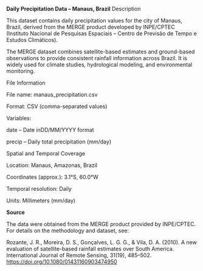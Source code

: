 **Daily Precipitation Data – Manaus, Brazil**
Description

This dataset contains daily precipitation values for the city of Manaus, Brazil, derived from the MERGE product developed by INPE/CPTEC (Instituto Nacional de Pesquisas Espaciais – Centro de Previsão de Tempo e Estudos Climáticos).

The MERGE dataset combines satellite-based estimates and ground-based observations to provide consistent rainfall information across Brazil. It is widely used for climate studies, hydrological modeling, and environmental monitoring.

File Information

File name: manaus_precipitation.csv

Format: CSV (comma-separated values)

Variables:

date – Date inDD/MM/YYYY format

precip – Daily total precipitation (mm/day)

Spatial and Temporal Coverage

Location: Manaus, Amazonas, Brazil

Coordinates (approx.): 3.1°S, 60.0°W

Temporal resolution: Daily

Units: Millimeters (mm/day)

**Source**

The data were obtained from the MERGE product provided by INPE/CPTEC.
For details on the methodology and dataset, see:

Rozante, J. R., Moreira, D. S., Gonçalves, L. G. G., & Vila, D. A. (2010). A new evaluation of satellite-based rainfall estimates over South America. International Journal of Remote Sensing, 31(19), 485–502. https://doi.org/10.1080/01431160903474950
